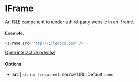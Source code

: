 # IFrame

An ISLE component to render a third-party website in an IFrame.

#### Example:

``` js
<IFrame src="http://isledocs.com" />
``` 

[Open interactive preview](https://isle.heinz.cmu.edu/components/iframe/)

#### Options:

* __src__ | `string (required)`: source URL. Default: `none`.
